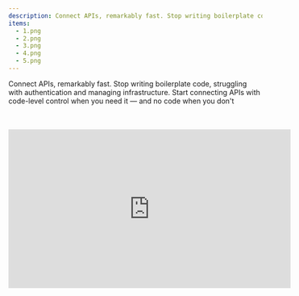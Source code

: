 ```yaml
---
description: Connect APIs, remarkably fast. Stop writing boilerplate code, struggling with authentication and managing infrastructure. Start connecting APIs with code-level control when you need it — and no code when you don't
items:
  - 1.png
  - 2.png
  - 3.png
  - 4.png
  - 5.png
---
```


Connect APIs, remarkably fast. Stop writing boilerplate code, struggling with authentication and managing infrastructure. Start connecting APIs with code-level control when you need it — and no code when you don't

<br />
<br />

<iframe
  class="aspect-video w-full"
  width="560"
  height="315"
  src="https://www.youtube.com/embed/pRHsQyyfYl0"
  title="YouTube video player"
  frameborder="0"
  allow="accelerometer; autoplay; clipboard-write; encrypted-media; gyroscope; picture-in-picture"
  allowfullscreen></iframe>
